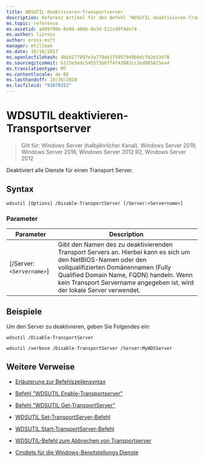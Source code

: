 ```yaml
---
title: WDSUTIL deaktivieren-Transportserver
description: Referenz Artikel für den Befehl "WDSUTIL deaktivieren-Transportserver", der alle Dienste für einen Transport Server deaktiviert.
ms.topic: reference
ms.assetid: a009706b-8e89-486b-8e3d-512cd9f4de74
ms.author: lizross
author: eross-msft
manager: mtillman
ms.date: 10/16/2017
ms.openlocfilehash: 4bbb177897e3a779de275957949b0dcf62e53478
ms.sourcegitcommit: b115e5edc545571b6ff4f42082cc3ed965815ea4
ms.translationtype: MT
ms.contentlocale: de-DE
ms.lasthandoff: 10/30/2020
ms.locfileid: "93070352"
---
```

# <a name="wdsutil-disable-transportserver"></a>WDSUTIL deaktivieren-Transportserver

> Gilt für: Windows Server (halbjährlicher Kanal), Windows Server 2019, Windows Server 2016, Windows Server 2012 R2, Windows Server 2012

Deaktiviert alle Dienste für einen Transport Server.

## <a name="syntax"></a>Syntax

```
wdsutil [Options] /Disable-TransportServer [/Server:<Servername>]
```

### <a name="parameters"></a>Parameter

|Parameter|Description|
|-------|--------|
|[/Server:`<Servername>`]|Gibt den Namen des zu deaktivierenden Transport Servers an. Hierbei kann es sich um den NetBIOS-Namen oder den vollqualifizierten Domänennamen (Fully Qualified Domain Name, FQDN) handeln. Wenn kein Transport Servername angegeben ist, wird der lokale Server verwendet.|

## <a name="examples"></a>Beispiele

Um den Server zu deaktivieren, geben Sie Folgendes ein:

```
wdsutil /Disable-TransportServer
```

```
wdsutil /verbose /Disable-TransportServer /Server:MyWDSServer
```

## <a name="additional-references"></a>Weitere Verweise

- [Erläuterung zur Befehlszeilensyntax](command-line-syntax-key.md)

- [Befehl "WDSUTIL Enable-Transportserver"](wdsutil-enable-transportserver.md)

- [Befehl "WDSUTIL Get-TransportServer"](wdsutil-get-transportserver.md)

- [WDSUTIL Set-TransportServer-Befehl](wdsutil-set-transportserver.md)

- [WDSUTIL Start-TransportServer-Befehl](wdsutil-start-transportserver.md)

- [WDSUTIL-Befehl zum Abbrechen von Transportserver](wdsutil-stop-transportserver.md)

- [Cmdlets für die Windows-Bereitstellungs Dienste](/powershell/module/wds)
